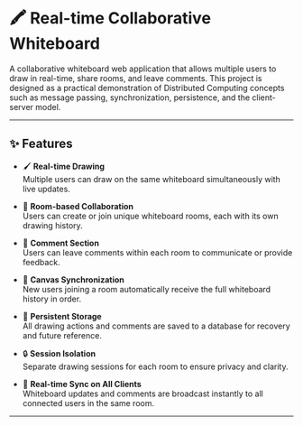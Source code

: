 # 🖍️ Real-time Collaborative Whiteboard

A collaborative whiteboard web application that allows multiple users to draw in real-time, share rooms, and leave comments. This project is designed as a practical demonstration of Distributed Computing concepts such as message passing, synchronization, persistence, and the client-server model.

---

## ✨ Features

- 🖌️ **Real-time Drawing**  
  Multiple users can draw on the same whiteboard simultaneously with live updates.

- 📁 **Room-based Collaboration**  
  Users can create or join unique whiteboard rooms, each with its own drawing history.

- 💬 **Comment Section**  
  Users can leave comments within each room to communicate or provide feedback.

- 🔄 **Canvas Synchronization**  
  New users joining a room automatically receive the full whiteboard history in order.

- 💾 **Persistent Storage**  
  All drawing actions and comments are saved to a database for recovery and future reference.

- 🔒 **Session Isolation**  
  Separate drawing sessions for each room to ensure privacy and clarity.

- 🔁 **Real-time Sync on All Clients**  
  Whiteboard updates and comments are broadcast instantly to all connected users in the same room.

---